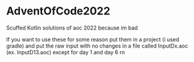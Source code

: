 # AdventOfCode2022
Scuffed Kotlin solutions of aoc 2022 because im bad

If you want to use these for some reason put them in a project (i used gradle) and put the raw input with no changes in a file called InputDx.aoc (ex. InputD13.aoc)
except for day 1 and day 6 rn
